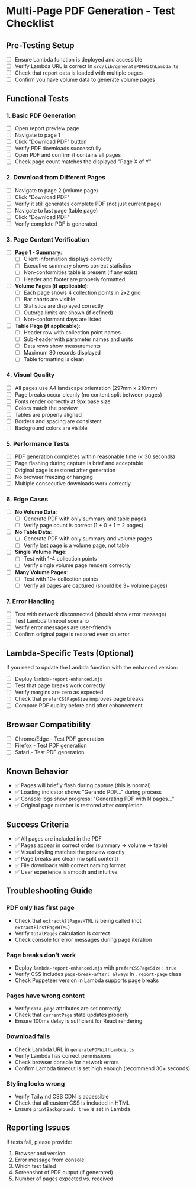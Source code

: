 # Multi-Page PDF Generation - Test Checklist

## Pre-Testing Setup
- [ ] Ensure Lambda function is deployed and accessible
- [ ] Verify Lambda URL is correct in `src/lib/generatePDFWithLambda.ts`
- [ ] Check that report data is loaded with multiple pages
- [ ] Confirm you have volume data to generate volume pages

## Functional Tests

### 1. Basic PDF Generation
- [ ] Open report preview page
- [ ] Navigate to page 1
- [ ] Click "Download PDF" button
- [ ] Verify PDF downloads successfully
- [ ] Open PDF and confirm it contains all pages
- [ ] Check page count matches the displayed "Page X of Y"

### 2. Download from Different Pages
- [ ] Navigate to page 2 (volume page)
- [ ] Click "Download PDF"
- [ ] Verify it still generates complete PDF (not just current page)
- [ ] Navigate to last page (table page)
- [ ] Click "Download PDF"
- [ ] Verify complete PDF is generated

### 3. Page Content Verification
- [ ] **Page 1 - Summary**:
  - [ ] Client information displays correctly
  - [ ] Executive summary shows correct statistics
  - [ ] Non-conformities table is present (if any exist)
  - [ ] Header and footer are properly formatted

- [ ] **Volume Pages (if applicable)**:
  - [ ] Each page shows 4 collection points in 2x2 grid
  - [ ] Bar charts are visible
  - [ ] Statistics are displayed correctly
  - [ ] Outorga limits are shown (if defined)
  - [ ] Non-conformant days are listed

- [ ] **Table Page (if applicable)**:
  - [ ] Header row with collection point names
  - [ ] Sub-header with parameter names and units
  - [ ] Data rows show measurements
  - [ ] Maximum 30 records displayed
  - [ ] Table formatting is clean

### 4. Visual Quality
- [ ] All pages use A4 landscape orientation (297mm x 210mm)
- [ ] Page breaks occur cleanly (no content split between pages)
- [ ] Fonts render correctly at 9px base size
- [ ] Colors match the preview
- [ ] Tables are properly aligned
- [ ] Borders and spacing are consistent
- [ ] Background colors are visible

### 5. Performance Tests
- [ ] PDF generation completes within reasonable time (< 30 seconds)
- [ ] Page flashing during capture is brief and acceptable
- [ ] Original page is restored after generation
- [ ] No browser freezing or hanging
- [ ] Multiple consecutive downloads work correctly

### 6. Edge Cases
- [ ] **No Volume Data**:
  - [ ] Generate PDF with only summary and table pages
  - [ ] Verify page count is correct (1 + 0 + 1 = 2 pages)

- [ ] **No Table Data**:
  - [ ] Generate PDF with only summary and volume pages
  - [ ] Verify last page is a volume page, not table

- [ ] **Single Volume Page**:
  - [ ] Test with 1-4 collection points
  - [ ] Verify single volume page renders correctly

- [ ] **Many Volume Pages**:
  - [ ] Test with 10+ collection points
  - [ ] Verify all pages are captured (should be 3+ volume pages)

### 7. Error Handling
- [ ] Test with network disconnected (should show error message)
- [ ] Test Lambda timeout scenario
- [ ] Verify error messages are user-friendly
- [ ] Confirm original page is restored even on error

## Lambda-Specific Tests (Optional)

If you need to update the Lambda function with the enhanced version:

- [ ] Deploy `lambda-report-enhanced.mjs`
- [ ] Test that page breaks work correctly
- [ ] Verify margins are zero as expected
- [ ] Check that `preferCSSPageSize` improves page breaks
- [ ] Compare PDF quality before and after enhancement

## Browser Compatibility
- [ ] Chrome/Edge - Test PDF generation
- [ ] Firefox - Test PDF generation
- [ ] Safari - Test PDF generation

## Known Behavior
- ✅ Pages will briefly flash during capture (this is normal)
- ✅ Loading indicator shows "Gerando PDF..." during process
- ✅ Console logs show progress: "Generating PDF with N pages..."
- ✅ Original page number is restored after completion

## Success Criteria
- ✅ All pages are included in the PDF
- ✅ Pages appear in correct order (summary → volume → table)
- ✅ Visual styling matches the preview exactly
- ✅ Page breaks are clean (no split content)
- ✅ File downloads with correct naming format
- ✅ User experience is smooth and intuitive

## Troubleshooting Guide

### PDF only has first page
- Check that `extractAllPagesHTML` is being called (not `extractFirstPageHTML`)
- Verify `totalPages` calculation is correct
- Check console for error messages during page iteration

### Page breaks don't work
- Deploy `lambda-report-enhanced.mjs` with `preferCSSPageSize: true`
- Verify CSS includes `page-break-after: always` in `.report-page` class
- Check Puppeteer version in Lambda supports page breaks

### Pages have wrong content
- Verify `data-page` attributes are set correctly
- Check that `currentPage` state updates properly
- Ensure 100ms delay is sufficient for React rendering

### Download fails
- Check Lambda URL in `generatePDFWithLambda.ts`
- Verify Lambda has correct permissions
- Check browser console for network errors
- Confirm Lambda timeout is set high enough (recommend 30+ seconds)

### Styling looks wrong
- Verify Tailwind CSS CDN is accessible
- Check that all custom CSS is included in HTML
- Ensure `printBackground: true` is set in Lambda

## Reporting Issues
If tests fail, please provide:
1. Browser and version
2. Error message from console
3. Which test failed
4. Screenshot of PDF output (if generated)
5. Number of pages expected vs. received
